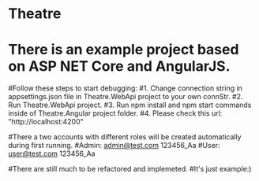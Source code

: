 # Theatre
# There is an example project based on ASP NET Core and AngularJS.

#Follow these steps to start debugging:
#1. Change connection string in appsettings.json file in Theatre.WebApi project to your own connStr.
#2. Run Theatre.WebApi project.
#3. Run npm install and npm start commands inside of Theatre.Angular project folder.
#4. Please check this url: "http://localhost:4200"

#There a two accounts with different roles will be created automatically during first running.
#Admin: admin@test.com 123456_Aa
#User:  user@test.com 123456_Aa

#There are still much to be refactored and implemeted. 
#It's just example:)
